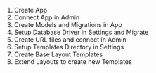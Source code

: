 1. Create App
2. Connect App in Admin
3. Create Models and Migrations in App
4. Setup Database Driver in Settings and Migrate
5. Create URL files and connect in Admin
6. Setup Templates Directory in Settings
7. Create Base Layout Templates
8. Extend Layouts to create new Templates